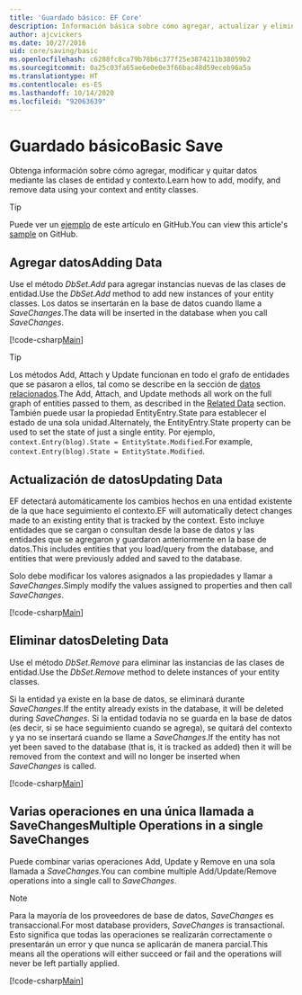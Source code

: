 ```yaml
---
title: 'Guardado básico: EF Core'
description: Información básica sobre cómo agregar, actualizar y eliminar datos con Entity Framework Core
author: ajcvickers
ms.date: 10/27/2016
uid: core/saving/basic
ms.openlocfilehash: c6288fc8ca79b78b6c377f25e3874211b38059b2
ms.sourcegitcommit: 0a25c03fa65ae6e0e0e3f66bac48d59eceb96a5a
ms.translationtype: HT
ms.contentlocale: es-ES
ms.lasthandoff: 10/14/2020
ms.locfileid: "92063639"
---
```

# <a name="basic-save"></a><span data-ttu-id="00be4-103">Guardado básico</span><span class="sxs-lookup"><span data-stu-id="00be4-103">Basic Save</span></span>

<span data-ttu-id="00be4-104">Obtenga información sobre cómo agregar, modificar y quitar datos mediante las clases de entidad y contexto.</span><span class="sxs-lookup"><span data-stu-id="00be4-104">Learn how to add, modify, and remove data using your context and entity classes.</span></span>

> [!TIP]  
> <span data-ttu-id="00be4-105">Puede ver un [ejemplo](https://github.com/dotnet/EntityFramework.Docs/tree/master/samples/core/Saving/Basics/) de este artículo en GitHub.</span><span class="sxs-lookup"><span data-stu-id="00be4-105">You can view this article's [sample](https://github.com/dotnet/EntityFramework.Docs/tree/master/samples/core/Saving/Basics/) on GitHub.</span></span>

## <a name="adding-data"></a><span data-ttu-id="00be4-106">Agregar datos</span><span class="sxs-lookup"><span data-stu-id="00be4-106">Adding Data</span></span>

<span data-ttu-id="00be4-107">Use el método *DbSet.Add* para agregar instancias nuevas de las clases de entidad.</span><span class="sxs-lookup"><span data-stu-id="00be4-107">Use the *DbSet.Add* method to add new instances of your entity classes.</span></span> <span data-ttu-id="00be4-108">Los datos se insertarán en la base de datos cuando llame a *SaveChanges*.</span><span class="sxs-lookup"><span data-stu-id="00be4-108">The data will be inserted in the database when you call *SaveChanges*.</span></span>

[!code-csharp[Main](../../../samples/core/Saving/Basics/Sample.cs#Add)]

> [!TIP]  
> <span data-ttu-id="00be4-109">Los métodos Add, Attach y Update funcionan en todo el grafo de entidades que se pasaron a ellos, tal como se describe en la sección de [datos relacionados](xref:core/saving/related-data).</span><span class="sxs-lookup"><span data-stu-id="00be4-109">The Add, Attach, and Update methods all work on the full graph of entities passed to them, as described in the [Related Data](xref:core/saving/related-data) section.</span></span> <span data-ttu-id="00be4-110">También puede usar la propiedad EntityEntry.State para establecer el estado de una sola unidad.</span><span class="sxs-lookup"><span data-stu-id="00be4-110">Alternately, the EntityEntry.State property can be used to set the state of just a single entity.</span></span> <span data-ttu-id="00be4-111">Por ejemplo, `context.Entry(blog).State = EntityState.Modified`.</span><span class="sxs-lookup"><span data-stu-id="00be4-111">For example, `context.Entry(blog).State = EntityState.Modified`.</span></span>

## <a name="updating-data"></a><span data-ttu-id="00be4-112">Actualización de datos</span><span class="sxs-lookup"><span data-stu-id="00be4-112">Updating Data</span></span>

<span data-ttu-id="00be4-113">EF detectará automáticamente los cambios hechos en una entidad existente de la que hace seguimiento el contexto.</span><span class="sxs-lookup"><span data-stu-id="00be4-113">EF will automatically detect changes made to an existing entity that is tracked by the context.</span></span> <span data-ttu-id="00be4-114">Esto incluye entidades que se cargan o consultan desde la base de datos y las entidades que se agregaron y guardaron anteriormente en la base de datos.</span><span class="sxs-lookup"><span data-stu-id="00be4-114">This includes entities that you load/query from the database, and entities that were previously added and saved to the database.</span></span>

<span data-ttu-id="00be4-115">Solo debe modificar los valores asignados a las propiedades y llamar a *SaveChanges*.</span><span class="sxs-lookup"><span data-stu-id="00be4-115">Simply modify the values assigned to properties and then call *SaveChanges*.</span></span>

[!code-csharp[Main](../../../samples/core/Saving/Basics/Sample.cs#Update)]

## <a name="deleting-data"></a><span data-ttu-id="00be4-116">Eliminar datos</span><span class="sxs-lookup"><span data-stu-id="00be4-116">Deleting Data</span></span>

<span data-ttu-id="00be4-117">Use el método *DbSet.Remove* para eliminar las instancias de las clases de entidad.</span><span class="sxs-lookup"><span data-stu-id="00be4-117">Use the *DbSet.Remove* method to delete instances of your entity classes.</span></span>

<span data-ttu-id="00be4-118">Si la entidad ya existe en la base de datos, se eliminará durante *SaveChanges*.</span><span class="sxs-lookup"><span data-stu-id="00be4-118">If the entity already exists in the database, it will be deleted during *SaveChanges*.</span></span> <span data-ttu-id="00be4-119">Si la entidad todavía no se guarda en la base de datos (es decir, si se hace seguimiento cuando se agrega), se quitará del contexto y ya no se insertará cuando se llame a *SaveChanges*.</span><span class="sxs-lookup"><span data-stu-id="00be4-119">If the entity has not yet been saved to the database (that is, it is tracked as added) then it will be removed from the context and will no longer be inserted when *SaveChanges* is called.</span></span>

[!code-csharp[Main](../../../samples/core/Saving/Basics/Sample.cs#Remove)]

## <a name="multiple-operations-in-a-single-savechanges"></a><span data-ttu-id="00be4-120">Varias operaciones en una única llamada a SaveChanges</span><span class="sxs-lookup"><span data-stu-id="00be4-120">Multiple Operations in a single SaveChanges</span></span>

<span data-ttu-id="00be4-121">Puede combinar varias operaciones Add, Update y Remove en una sola llamada a *SaveChanges*.</span><span class="sxs-lookup"><span data-stu-id="00be4-121">You can combine multiple Add/Update/Remove operations into a single call to *SaveChanges*.</span></span>

> [!NOTE]  
> <span data-ttu-id="00be4-122">Para la mayoría de los proveedores de base de datos, *SaveChanges* es transaccional.</span><span class="sxs-lookup"><span data-stu-id="00be4-122">For most database providers, *SaveChanges* is transactional.</span></span> <span data-ttu-id="00be4-123">Esto significa que todas las operaciones se realizarán correctamente o presentarán un error y que nunca se aplicarán de manera parcial.</span><span class="sxs-lookup"><span data-stu-id="00be4-123">This means  all the operations will either succeed or fail and the operations will never be left partially applied.</span></span>

[!code-csharp[Main](../../../samples/core/Saving/Basics/Sample.cs#MultipleOperations)]
